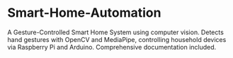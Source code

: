 # Smart-Home-Automation
A Gesture-Controlled Smart Home System using computer vision. Detects hand gestures with OpenCV and MediaPipe, controlling household devices via Raspberry Pi and Arduino. Comprehensive documentation included.
